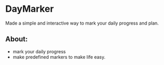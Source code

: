 # DayMarker
Made a simple and interactive way to mark your daily progress and plan.
## About:
* mark your daily progress
* make predefined markers to make life easy.
